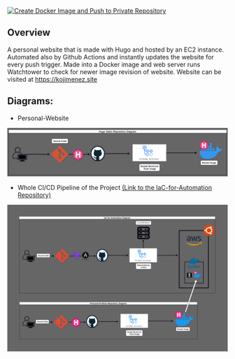 [![Create Docker Image and Push to Private Repository](https://github.com/KevJimenez/Hugo-Static/actions/workflows/docker-img.yml/badge.svg)](https://github.com/KevJimenez/Hugo-Static/actions/workflows/docker-img.yml)

## Overview
A personal website that is made with Hugo and hosted by an EC2 instance. Automated also by Github Actions and instantly updates the website for every push trigger. Made into a Docker image and web server runs Watchtower to check for newer image revision of website. Website can be visited at https://kojimenez.site

## Diagrams:
- Personal-Website

![hugo](/public/hugo.png)

- Whole CI/CD Pipeline of the Project [(Link to the IaC-for-Automation Repository)](https://github.com/KevJimenez/IaC-for-Automation)

![whole](/public/whole.png)
